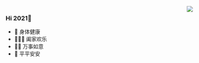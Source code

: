 <img align="right" src="https://github-readme-stats.vercel.app/api?username=liudf0716&show_icons=true&icon_color=CE1D2D&text_color=718096&bg_color=00000000&hide_title=true&hide_border=true" />

### Hi 2021👋

- :meat_on_bone: 身体健康 
- :family_man_woman_girl: 阖家欢乐
- :ok_man: 万事如意
- :apple: 平平安安
